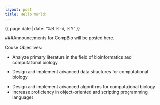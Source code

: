 ```yaml
---
layout: post
title: Hello World!
---
```

{{ page.date | date: '%B %-d, %Y' }}

###Announcements for CompBio will be posted here.

Couse Objectives:

* Analyze primary literature in the field of bioinformatics and computational biology
- Design and implement advanced data structures for computational biology
* Design and implement advanced algorithms for computational biology
* Increase proficiency in object-oriented and scripting programming languages
